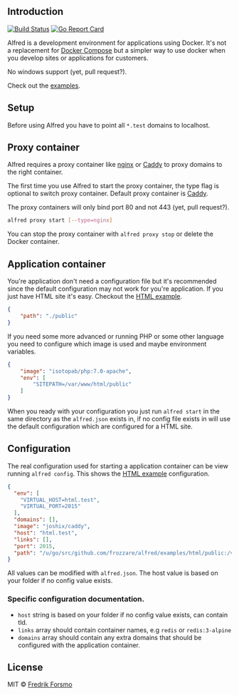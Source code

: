 ## Introduction

[![Build Status](https://travis-ci.org/frozzare/alfred.svg?branch=master)](https://travis-ci.org/frozzare/alfred) [![Go Report Card](https://goreportcard.com/badge/github.com/frozzare/alfred)](https://goreportcard.com/report/github.com/frozzare/alfred)

Alfred is a development environment for applications using Docker. It's not a replacement for [Docker Compose](https://docs.docker.com/compose/) but a simpler way to use docker when you develop sites or applications for customers.

No windows support (yet, pull request?).

Check out the [examples](https://github.com/frozzare/alfred/tree/master/examples).

## Setup

Before using Alfred you have to point all `*.test` domains to localhost.

## Proxy container

Alfred requires a proxy container like [nginx](https://github.com/jwilder/nginx-proxy) or [Caddy](https://github.com/frozzare/caddy-proxy) to proxy domains to the right container.

The first time you use Alfred to start the proxy container, the type flag is optional to switch proxy container. Default proxy container is [Caddy](https://github.com/frozzare/caddy-proxy).

The proxy containers will only bind port 80 and not 443 (yet, pull request?).

```sh
alfred proxy start [--type=nginx]
```

You can stop the proxy container with `alfred proxy stop` or delete the Docker container.

## Application container

You're application don't need a configuration file but it's recommended since the default configuration may not work for you're application. If you just have HTML site it's easy. Checkout the [HTML example](https://github.com/frozzare/alfred/tree/master/examples/html).

```json
{
    "path": "./public"
}
```

If you need some more advanced or running PHP or some other language you need to configure which image is used and maybe environment variables.

```json
{
    "image": "isotopab/php:7.0-apache",
    "env": [
        "SITEPATH=/var/www/html/public"
    ]
}
```

When you ready with your configuration you just run `alfred start` in the same directory as the `alfred.json` exists in, if no config file exists in will use the default configuration which are configured for a HTML site.

## Configuration

The real configuration used for starting a application container can be view running `alfred config`. This shows the [HTML example](https://github.com/frozzare/alfred/tree/master/examples/html) configuration. 

```json
{
  "env": [
    "VIRTUAL_HOST=html.test",
    "VIRTUAL_PORT=2015"
  ],
  "domains": [],
  "image": "joshix/caddy",
  "host": "html.test",
  "links": [],
  "port": 2015,
  "path": "/u/go/src/github.com/frozzare/alfred/examples/html/public:/var/www/html:ro"
}
```

All values can be modified with `alfred.json`. The host value is based on your folder if no config value exists.

### Specific configuration documentation.

* `host` string is based on your folder if no config value exists, can contain tld.
* `links` array should contain container names, e.g `redis` or `redis:3-alpine`
* `domains` array should contain any extra domains that should be configured with the application container.

## License

MIT © [Fredrik Forsmo](https://github.com/frozzare)
